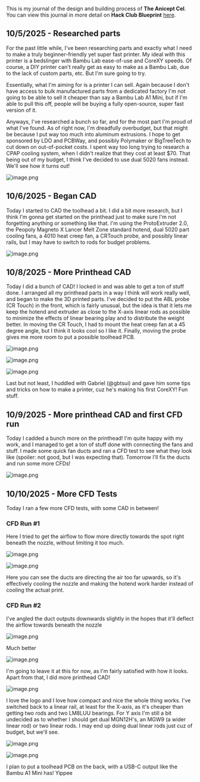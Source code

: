 <!--
  ===================    !!READ THIS NOTICE!!   ====================
  DO NOT edit this file manually. Your changes WILL BE OVERWRITTEN!
  This journal is auto generated and updated by Hack Club Blueprint.
  To edit this file, please edit your journal entries on Blueprint.
  ==================================================================
-->

This is my journal of the design and building process of **The Anicept Cel**.  
You can view this journal in more detail on **Hack Club Blueprint** [here](https://blueprint.hackclub.com/projects/216).


## 10/5/2025 - Researched parts  

For the past little while, I've been researching parts and exactly what I need to make a truly beginner-friendly yet super fast printer. My ideal with this printer is a bedslinger with Bambu Lab ease-of-use and CoreXY speeds. Of course, a DIY printer can't really get as easy to make as a Bambu Lab, due to the lack of custom parts, etc. But I'm sure going to try.

Essentially, what I'm aiming for is a printer I can sell. Again because I don't have access to bulk manufactured parts from a dedicated factory I'm not going to be able to sell it cheaper than say a Bambu Lab A1 Mini, but if I'm able to pull this off, people will be buying a fully open-source, super fast version of it.

Anyways, I've researched a bunch so far, and for the most part I'm proud of what I've found. As of right now, I'm dreadfully overbudget, but that might be because I put way too much into aluminum extrusions. I hope to get sponsored by LDO and PCBWay, and possibly Polymaker or BigTreeTech to cut down on out-of-pocket costs. I spent way too long trying to research a CPAP cooling system, when I didn't realize that they cost at least $70. That being out of my budget, I think I've decided to use dual 5020 fans instead. We'll see how it turns out!

![image.png](https://blueprint.hackclub.com/user-attachments/blobs/redirect/eyJfcmFpbHMiOnsiZGF0YSI6NjQ5LCJwdXIiOiJibG9iX2lkIn19--73ec6ee1f2805b64f134622225063bb30713b3d2/image.png)
  

## 10/6/2025 - Began CAD  

Today I started to CAD the toolhead a bit. I did a bit more research, but I think I'm gonna get started on the printhead just to make sure I'm not forgetting anything or something like that. I'm using the ProtoExtruder 2.0, the Peopoly Magneto X Lancer Melt Zone standard hotend, dual 5020 part cooling fans, a 4010 heat creep fan, a CRTouch probe, and possibly linear rails, but I may have to switch to rods for budget problems.

![image.png](https://blueprint.hackclub.com/user-attachments/blobs/redirect/eyJfcmFpbHMiOnsiZGF0YSI6ODE1LCJwdXIiOiJibG9iX2lkIn19--8375904dc9494e9f7029cb97178e6c4176a399dd/image.png)
  

## 10/8/2025 - More Printhead CAD  

Today I did a bunch of CAD! I locked in and was able to get a ton of stuff done. I arranged all my printhead parts in a way I think will work really well, and began to make the 3D printed parts. I've decided to put the ABL probe (CR Touch) in the front, which is fairly unusual, but the idea is that it lets me keep the hotend and extruder as close to the X-axis linear rods as possible to minimize the effects of linear bearing play and to distribute the weight better. In moving the CR Touch, I had to mount the heat creep fan at a 45 degree angle, but I think it looks cool so I like it. Finally, moving the probe gives me more room to put a possible toolhead PCB.

![image.png](https://blueprint.hackclub.com/user-attachments/blobs/proxy/eyJfcmFpbHMiOnsiZGF0YSI6MTEyOCwicHVyIjoiYmxvYl9pZCJ9fQ==--36b86b95f66aa8da516a42d17e7a45ec4bb72c67/image.png)

![image.png](https://blueprint.hackclub.com/user-attachments/blobs/proxy/eyJfcmFpbHMiOnsiZGF0YSI6MTEyOSwicHVyIjoiYmxvYl9pZCJ9fQ==--3e1936ae8b0b2504997001de2485859167fa2f8c/image.png)

![image.png](https://blueprint.hackclub.com/user-attachments/blobs/proxy/eyJfcmFpbHMiOnsiZGF0YSI6MTEzMCwicHVyIjoiYmxvYl9pZCJ9fQ==--7bc04fae3d1ee967bf941babd6be583306925743/image.png)

Last but not least, I huddled with Gabriel (@gbtsui) and gave him some tips and tricks on how to make a printer, cuz he's making his first CoreXY! Fun stuff.

  

## 10/9/2025 - More printhead CAD and first CFD run  

Today I cadded a bunch more on the printhead! I'm quite happy with my work, and I managed to get a ton of stuff done with connecting the fans and stuff. I made some quick fan ducts and ran a CFD test to see what they look like (spoiler: not good, but I was expecting that). Tomorrow I'll fix the ducts and run some more CFDs!

![image.png](https://blueprint.hackclub.com/user-attachments/blobs/proxy/eyJfcmFpbHMiOnsiZGF0YSI6MTMwMiwicHVyIjoiYmxvYl9pZCJ9fQ==--5f49ef261b658e591f6d8a28916b21772530dedd/image.png)
  

## 10/10/2025 - More CFD Tests  

Today I ran a few more CFD tests, with some CAD in between!

### CFD Run #1

Here I tried to get the airflow to flow more directly towards the spot right beneath the nozzle, without limiting it too much.

![image.png](https://blueprint.hackclub.com/user-attachments/blobs/proxy/eyJfcmFpbHMiOnsiZGF0YSI6MTQ4OCwicHVyIjoiYmxvYl9pZCJ9fQ==--d58b9a3833b80d406aca241e7ad58e9f72cfc58d/image.png)

![image.png](https://blueprint.hackclub.com/user-attachments/blobs/proxy/eyJfcmFpbHMiOnsiZGF0YSI6MTUxMCwicHVyIjoiYmxvYl9pZCJ9fQ==--567e8b17ff261a216d2ee6a3826062c09eee7a17/image.png)

Here you can see the ducts are directing the air too far upwards, so it's effectively cooling the nozzle and making the hotend work harder instead of cooling the actual print.

### CFD Run #2

I've angled the duct outputs downwards slightly in the hopes that it'll deflect the airflow towards beneath the nozzle

![image.png](https://blueprint.hackclub.com/user-attachments/blobs/proxy/eyJfcmFpbHMiOnsiZGF0YSI6MTUwOSwicHVyIjoiYmxvYl9pZCJ9fQ==--8143e15a7b85faae44f74b113d088c38979a4bf1/image.png)

Much better

![image.png](https://blueprint.hackclub.com/user-attachments/blobs/proxy/eyJfcmFpbHMiOnsiZGF0YSI6MTUyMywicHVyIjoiYmxvYl9pZCJ9fQ==--934862fb8a4941166859a00fc748f0bc9e7abf0b/image.png)

I'm going to leave it at this for now, as I'm fairly satisfied with how it looks. Apart from that, I did more printhead CAD!

![image.png](https://blueprint.hackclub.com/user-attachments/blobs/proxy/eyJfcmFpbHMiOnsiZGF0YSI6MTUyNCwicHVyIjoiYmxvYl9pZCJ9fQ==--0acd52937b706865928859d1c3d2a546819e740f/image.png)

I love the logo and I love how compact and nice the whole thing works. I've switched back to a linear rail, at least for the X-axis, as it's cheaper than getting two rods and two LM8LUU bearings. For Y axis I'm still a bit undecided as to whether I should get dual MGN12H's, an MGW9 (a wider linear rod) or two linear rods. I may end up doing dual linear rods just cuz of budget, but we'll see.

![image.png](https://blueprint.hackclub.com/user-attachments/blobs/proxy/eyJfcmFpbHMiOnsiZGF0YSI6MTUyNSwicHVyIjoiYmxvYl9pZCJ9fQ==--d9be50550aed7b6b8748b9587639431fcd960fa2/image.png)

![image.png](https://blueprint.hackclub.com/user-attachments/blobs/proxy/eyJfcmFpbHMiOnsiZGF0YSI6MTUyNiwicHVyIjoiYmxvYl9pZCJ9fQ==--b0b877a63ccdbc05f753ad8619733aebfe4d66ba/image.png)

I plan to put a toolhead PCB on the back, with a USB-C output like the Bambu A1 Mini has! Yippee  


